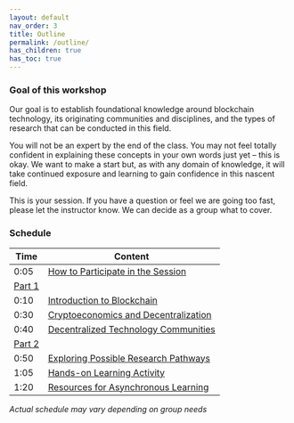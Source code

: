 ```yaml
---
layout: default
nav_order: 3
title: Outline
permalink: /outline/
has_children: true
has_toc: true
---
```



### Goal of this workshop

Our goal is to establish foundational knowledge around blockchain technology, its originating communities and disciplines, and the types of research that can be conducted in this field. 

You will not be an expert by the end of the class. You may not feel totally confident in explaining these concepts in your own words just yet – this is okay. We want to make a start but, as with any domain of knowledge, it will take continued exposure and learning to gain confidence in this nascent field.

This is your session. If you have a question or feel we are going too fast, please let the instructor know. We can decide as a group what to cover.

### Schedule

| Time | Content
| --- | ---
| 0:05 | [How to Participate in the Session](participating-online.md)
| [Part 1](part-01.md)
| 0:10 | [Introduction to Blockchain](intro.md)
| 0:30 | [Cryptoeconomics and Decentralization](cryptoeconomics.md)
| 0:40 | [Decentralized Technology Communities](communities.md)
| [Part 2](part-02.md)
| 0:50 | [Exploring Possible Research Pathways](research-paths.md)
| 1:05 | [Hands-on Learning Activity](activity.md)
| 1:20 | [Resources for Asynchronous Learning](resources.md)

_Actual schedule may vary depending on group needs_
